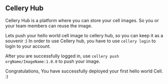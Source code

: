 ## Cellery Hub

Cellery Hub is a platform where you can store your cell images. So you or your team members can reuse the image.

Lets push your hello world cell image to cellery hub, so you can keep it as a souvenir :)
In order to use Cellery hub, you have to use `cellery login` to login to your account. 

After you are successfully logged in, use `cellery push orgName/ImageName:1.0.0` to push your image.

Congratulations, You have successfully deployed your first hello world Cell.  :)
